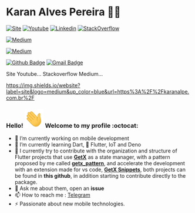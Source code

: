 # Karan Alves Pereira :man_technologist:

[![Site](https://img.shields.io/badge/Blog-blue.svg?style=flat-square&logo=wordpress)](https://karanalpe.com.br)
[![Youtube](https://img.shields.io/badge/Youtube-red.svg?style=flat-square&logo=youtube)](https://www.youtube.com/c/karanalpe)
[![Linkedin](https://img.shields.io/badge/LinkedIn-blue?style=flat-square&logo=Linkedin)](https://www.linkedin.com/in/karanalpe/)
[![StackOverflow](https://img.shields.io/twitter/url?label=Stack%20Overflow&logo=stackoverflow&style=flat-square&url=https%3A%2F%2Fpt.stackoverflow.com%2Fusers%2F39018%2Fkaranalpe%3Ftab%3Dprofile)](https://pt.stackoverflow.com/users/39018/karanalpe?tab=profile)

[![Medium](https://img.shields.io/badge/Medium-blue?style=flat-square&logo=Medium)](https://www.linkedin.com/in/karanalpe/)

[![Medium](https://img.shields.io/badge/Medium?style=flat-square&logo=medium)](https://medium.com/@karanalpe)



[![Github Badge](https://img.shields.io/badge/-Github-000?style=flat-square&logo=Github&logoColor=white&link=https://github.com/karanalpe)](https://github.com/karanalpe)
[![Gmail Badge](https://img.shields.io/badge/-Gmail-c14438?style=flat-square&logo=Gmail&logoColor=white&link=mailto:karanalpe@gmail.com)](mailto:karanalpe@gmail.com)


Site
Youtube...
Stackoverflow
Medium...

https://img.shields.io/website?label=site&logo=medium&up_color=blue&url=https%3A%2F%2Fkaranalpe.com.br%2F

### Hello! <img style="margin: 0 auto" src="https://github.com/ABSphreak/ABSphreak/blob/master/gifs/Hi.gif" height="50"> Welcome to my profile :octocat:

- 🔭 I’m currently working on mobile development
- 🌱 I’m currently learning Dart, 💙 Flutter, IoT and Deno
- 👯 I currently try to contribute with the organization and structure of Flutter projects that use [**GetX**](https://pub.dev/packages/get) as a state manager, with a pattern proposed by me called [**getx_pattern**](https://kauemurakami.github.io/getx_pattern), and accelerate the development with an extension made for vs code, [**GetX Snippets**](https://marketplace.visualstudio.com/items?itemName=get-snippets.get-snippets), both projects can be found in **this github**, in addition starting to contribute directly to the package.
- 💬 Ask me about them, open an **issue**
- 📫 How to reach me : [Telegram](https://t.me/kauemurakami)
- ⚡ Passionate about new mobile technologies.
